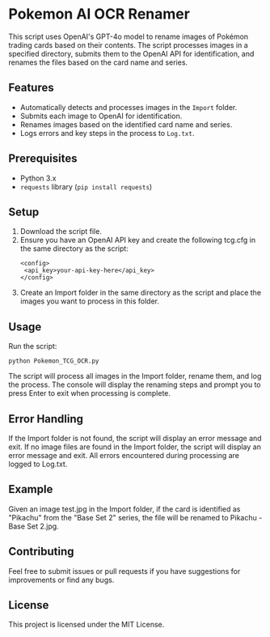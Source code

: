 # Pokemon AI OCR Renamer

This script uses OpenAI's GPT-4o model to rename images of Pokémon trading cards based on their contents. The script processes images in a specified directory, submits them to the OpenAI API for identification, and renames the files based on the card name and series.

## Features

- Automatically detects and processes images in the `Import` folder.
- Submits each image to OpenAI for identification.
- Renames images based on the identified card name and series.
- Logs errors and key steps in the process to `Log.txt`.

## Prerequisites

- Python 3.x
- `requests` library (`pip install requests`)

## Setup

1. Download the script file.
2. Ensure you have an OpenAI API key and create the following tcg.cfg in the same directory as the script:
   ```
   <config>
    <api_key>your-api-key-here</api_key>
   </config>
3. Create an Import folder in the same directory as the script and place the images you want to process in this folder.

## Usage
Run the script:

`python Pokemon_TCG_OCR.py`

The script will process all images in the Import folder, rename them, and log the process.
The console will display the renaming steps and prompt you to press Enter to exit when processing is complete.

## Error Handling
If the Import folder is not found, the script will display an error message and exit.
If no image files are found in the Import folder, the script will display an error message and exit.
All errors encountered during processing are logged to Log.txt.

## Example
Given an image test.jpg in the Import folder, if the card is identified as "Pikachu" from the "Base Set 2" series, the file will be renamed to Pikachu - Base Set 2.jpg.

## Contributing
Feel free to submit issues or pull requests if you have suggestions for improvements or find any bugs.

## License
This project is licensed under the MIT License.

